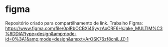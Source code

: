 # figma
Repositório criado para compartilhamento de link. 
Trabalho Figma: https://www.figma.com/file/0plRbOCBXi4SyyzAxCRF6H/Jake_MULTIM%C3%8DDIA?type=design&amp;node-id=0%3A1&amp;mode=design&amp;t=ArOSK76zf8cniLJZ-1


